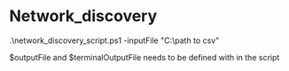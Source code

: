 # Network_discovery

.\network_discovery_script.ps1 -inputFile "C:\path to csv"

$outputFile and $terminalOutputFile needs to be defined with in the script
